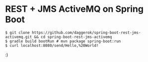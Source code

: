 REST + JMS ActiveMQ on Spring Boot
==================================
	$ git clone https://github.com/daggerok/spring-boot-rest-jms-activemq.git && cd spring-boot-rest-jms-activemq
	$ gradle build bootRun # mvn package spring-boot:run
	$ curl localhost:8080/send/Hello,%20World!

:)
